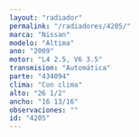 ```yaml
---
layout: "radiador"
permalink: "/radiadores/4205/"
marca: "Nissan"
modelo: "Altima"
ano: "2009"
motor: "L4 2.5, V6 3.5"
transmision: "Automática"
parte: "434094"
clima: "Con clima"
alto: "26 1/2"
ancho: "16 13/16"
observaciones: ""
id: "4205"
---
```


